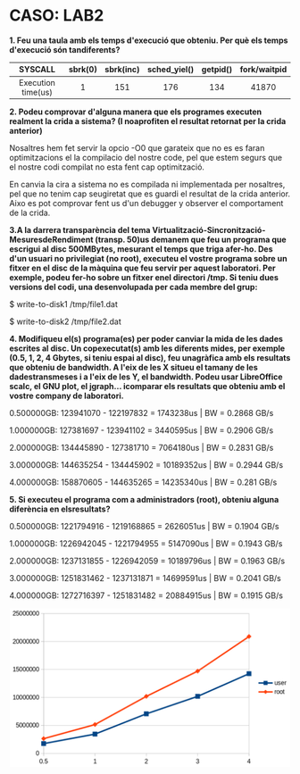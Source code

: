 # CASO: LAB2

**1. Feu una taula amb els temps d'execució que obteniu. Per què els temps d'execució són tandiferents?**

|SYSCALL|sbrk(0)|sbrk(inc)|sched_yiel()|getpid()|fork/waitpid|
|:-:|:-:|:-:|:-:|:-:|:-:|
|Execution time(us)|1|151|176|134|41870|

**2. Podeu comprovar d'alguna manera que els programes executen realment la crida a sistema? (I noaprofiten el resultat retornat per la crida anterior)**

Nosaltres hem fet servir la opcio -O0 que garateix que no es es faran optimitzacions el la compilacio del nostre code, pel que estem segurs que el nostre codi compilat no esta fent cap optimització.

En canvia la cira a sistema no es compilada ni implementada per nosaltres, pel que no tenim cap seugiretat que es guardi el resultat de la crida anterior. Aixo es pot comprovar fent us d'un debugger y observer el comportament de la crida.

**3.A la darrera transparència del tema Virtualització-Sincronització-MesuresdeRendiment (transp. 50)us demanem que feu un programa que escrigui al disc 500MBytes, mesurant el temps que triga afer-ho. Des d'un usuari no privilegiat (no root), executeu el vostre programa sobre un fitxer en el disc de la màquina que feu servir per aquest laboratori. Per exemple, podeu fer-ho sobre un fitxer enel directori /tmp. Si teniu dues versions del codi, una desenvolupada per cada membre del grup:**

$ write-to-disk1  /tmp/file1.dat

$ write-to-disk2  /tmp/file2.dat

**4. Modifiqueu   el(s)   programa(es)   per   poder   canviar   la   mida   de   les   dades   escrites   al   disc.   Un   copexecutat(s) amb les diferents mides, per exemple (0.5, 1, 2, 4 Gbytes, si teniu espai al disc), feu unagràfica amb els resultats que obteniu de bandwidth. A l'eix de les X situeu el tamany de les dadestransmeses i a l'eix de les Y, el bandwidth. Podeu usar LibreOffice scalc, el GNU plot, el jgraph... icomparar els resultats que obteniu amb el vostre company de laboratori.**

0.500000GB: 123941070 - 122197832 = 1743238us | BW = 0.2868 GB/s

1.000000GB: 127381697 - 123941102 = 3440595us | BW = 0.2906 GB/s

2.000000GB: 134445890 - 127381710 = 7064180us | BW = 0.2831 GB/s

3.000000GB: 144635254 - 134445902 = 10189352us | BW = 0.2944 GB/s

4.000000GB: 158870605 - 144635265 = 14235340us | BW = 0.281 GB/s

**5. Si executeu el programa com a administradors (root), obteniu alguna diferència en elsresultats?**

0.500000GB: 1221794916 - 1219168865 = 2626051us | BW = 0.1904 GB/s

1.000000GB: 1226942045 - 1221794955 = 5147090us | BW = 0.1943 GB/s

2.000000GB: 1237131855 - 1226942059 = 10189796us | BW = 0.1963 GB/s

3.000000GB: 1251831462 - 1237131871 = 14699591us | BW = 0.2041 GB/s

4.000000GB: 1272716397 - 1251831482 = 20884915us | BW = 0.1915 GB/s

![plot](plot.png)